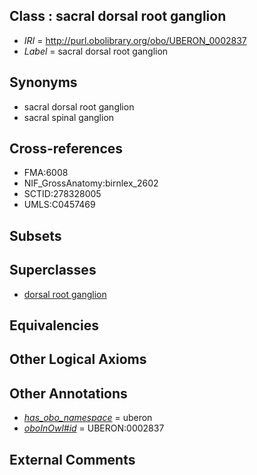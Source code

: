 
## Class : sacral dorsal root ganglion

 * *IRI* = http://purl.obolibrary.org/obo/UBERON_0002837
 * *Label* = sacral dorsal root ganglion

## Synonyms

 * sacral dorsal root ganglion
 * sacral spinal ganglion

## Cross-references

 * FMA:6008
 * NIF_GrossAnatomy:birnlex_2602
 * SCTID:278328005
 * UMLS:C0457469

## Subsets


## Superclasses

 * [dorsal root ganglion](../../UBERON/44/UBERON_0000044.md)

## Equivalencies


## Other Logical Axioms


## Other Annotations

 * *[has_obo_namespace](../../ce/oboInOwl#hasOBONamespace.md)* = uberon
 * *[oboInOwl#id](../../id/oboInOwl#id.md)* = UBERON:0002837

## External Comments

